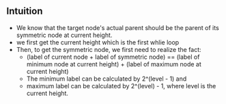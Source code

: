 ## Intuition
  * We know that the target node's actual parent should be the parent of its symmetric node at current height.
  * we first get the current height which is the first whlie loop
  * Then, to get the symmetric node, we first need to realize the fact:
    * (label of current node + label of symmetric node) == (label of minimum node at current height) + (label of maximum node at current height)
    * The minimum label can be calculated by 2^(level - 1) and
    * maximum label can be calculated by 2^(level) - 1, where level is the current height.
